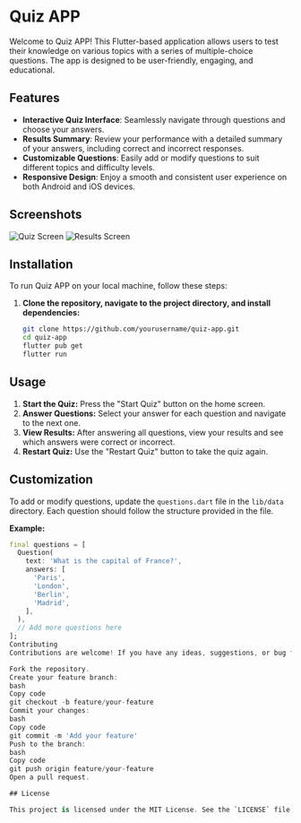 # Quiz APP

Welcome to Quiz APP! This Flutter-based application allows users to test their knowledge on various topics with a series of multiple-choice questions. The app is designed to be user-friendly, engaging, and educational.

## Features

- **Interactive Quiz Interface**: Seamlessly navigate through questions and choose your answers.
- **Results Summary**: Review your performance with a detailed summary of your answers, including correct and incorrect responses.
- **Customizable Questions**: Easily add or modify questions to suit different topics and difficulty levels.
- **Responsive Design**: Enjoy a smooth and consistent user experience on both Android and iOS devices.

## Screenshots

![Quiz Screen](screenshots/quiz_screen.png)
![Results Screen](screenshots/results_screen.png)

## Installation

To run Quiz APP on your local machine, follow these steps:

1. **Clone the repository, navigate to the project directory, and install dependencies:**
   ```bash
   git clone https://github.com/yourusername/quiz-app.git
   cd quiz-app
   flutter pub get
   flutter run

## Usage

1. **Start the Quiz:** Press the "Start Quiz" button on the home screen.
2. **Answer Questions:** Select your answer for each question and navigate to the next one.
3. **View Results:** After answering all questions, view your results and see which answers were correct or incorrect.
4. **Restart Quiz:** Use the "Restart Quiz" button to take the quiz again.

## Customization

To add or modify questions, update the `questions.dart` file in the `lib/data` directory. Each question should follow the structure provided in the file.

**Example:**

```dart
final questions = [
  Question(
    text: 'What is the capital of France?',
    answers: [
      'Paris',
      'London',
      'Berlin',
      'Madrid',
    ],
  ),
  // Add more questions here
];
Contributing
Contributions are welcome! If you have any ideas, suggestions, or bug fixes, please create a pull request or open an issue in the repository.

Fork the repository.
Create your feature branch:
bash
Copy code
git checkout -b feature/your-feature
Commit your changes:
bash
Copy code
git commit -m 'Add your feature'
Push to the branch:
bash
Copy code
git push origin feature/your-feature
Open a pull request.

## License

This project is licensed under the MIT License. See the `LICENSE` file for details.

